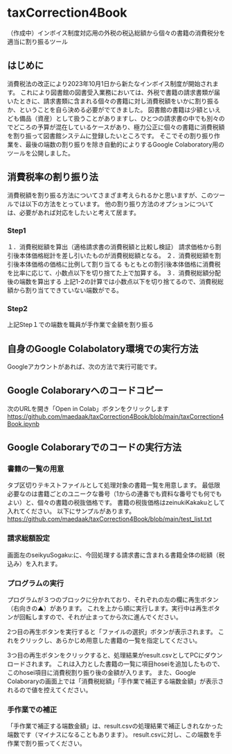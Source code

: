 # taxCorrection4Book
（作成中）インボイス制度対応用の外税の税込総額から個々の書籍の消費税分を適当に割り振るツール

## はじめに
消費税法の改正により2023年10月1日から新たなインボイス制度が開始されます。
これにより図書館の図書受入業務においては、外税で書籍の請求書類が届いたときに、請求書類に含まれる個々の書籍に対し消費税額をいかに割り振るか、ということを自ら決める必要がでてきました。
図書館の書籍は少額といえども備品（資産）として扱うことがありますし、ひとつの請求書の中でも別々のでどころの予算が混在しているケースがあり、極力公正に個々の書籍に消費税額を割り振って図書館システムに登録したいところです。
そこでその割り振り作業を、最後の端数の割り振りを除き自動的によりするGoogle Colaboratory用のツールを公開しました。

## 消費税率の割り振り法
消費税額を割り振る方法についてさまざま考えられるかと思いますが、このツールでは以下の方法をとっています。
他の割り振り方法のオプションについては、必要があれば対応をしたいと考えて居ます。

### Step1 
１．消費税総額を算出（適格請求書の消費税額と比較し検証） 
請求価格から割引後本体価格総計を差し引いたものが消費税総額となる。 
２．消費税総額を割引後本体価格の価格に比例して割り当てる 
もともとの割引後本体価格に消費税を比率に応じて、小数点以下を切り捨てた上で加算する。 
３．消費税総額分配後の端数を算出する 
上記1-2の計算では小数点以下を切り捨てるので、消費税総額から割り当てできていない端数がでる。 

### Step2 
上記Step１での端数を職員が手作業で金額を割り振る 

## 自身のGoogle Colabolatory環境での実行方法
Googleアカウントがあれば、次の方法で実行可能です。

## Google Colaboraryへのコードコピー
次のURLを開き「Open in Colab」ボタンをクリックします
https://github.com/maedaak/taxCorrection4Book/blob/main/taxCorrection4Book.ipynb

## Google Colaboraryでのコードの実行方法

### 書籍の一覧の用意
タブ区切りテキストファイルとして処理対象の書籍一覧を用意します。
最低限必要なのは書籍ごとのユニークな番号（1からの連番でも資料な番号でも何でもよい）と、個々の書籍の税抜価格です。
書籍の税抜価格はzeinukiKakakuとして入れてください。
以下にサンプルがあります。
https://github.com/maedaak/taxCorrection4Book/blob/main/test_list.txt

### 請求総額設定
画面左のseikyuSogaku:に、今回処理する請求書に含まれる書籍全体の総額（税込み）を入れます。

### プログラムの実行
プログラムが３つのブロックに分かれており、それぞれの左の欄に再生ボタン（右向きの▲）があります。
これを上から順に実行します。実行中は再生ボタンが回転しますので、それが止まってから次に進んでください。

2つ目の再生ボタンを実行すると「ファイルの選択」ボタンが表示されます。
これをクリックし、あらかじめ用意した書籍の一覧を指定してください。

3つ目の再生ボタンをクリックすると、処理結果がresult.csvとしてPCにダウンロードされます。
これは入力とした書籍の一覧に項目hoseiを追加したもので、このhosei項目に消費税割り振り後の金額が入ります。
また、Google Colaboraryの画面上では「消費税総額」「手作業で補正する端数金額」が表示されるので値を控えてください。

### 手作業での補正
「手作業で補正する端数金額」は、result.csvの処理結果で補正しきれなかった端数です（マイナスになることもあります）。
result.csvに対し、この端数を手作業で割り振ってください。




